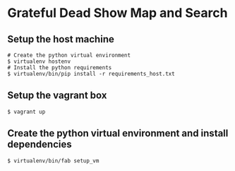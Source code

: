 # Grateful Dead Show Map and Search
## Setup the host machine
```
# Create the python virtual environment
$ virtualenv hostenv
# Install the python requirements
$ virtualenv/bin/pip install -r requirements_host.txt
```
## Setup the vagrant box
```
$ vagrant up
```
## Create the python virtual environment and install dependencies
```
$ virtualenv/bin/fab setup_vm
```